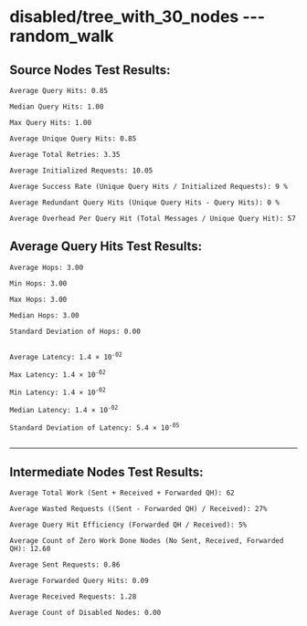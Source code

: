 # disabled/tree_with_30_nodes --- random_walk
## Source Nodes Test Results:
	Average Query Hits: 0.85

	Median Query Hits: 1.00

	Max Query Hits: 1.00

	Average Unique Query Hits: 0.85

	Average Total Retries: 3.35

	Average Initialized Requests: 10.05

	Average Success Rate (Unique Query Hits / Initialized Requests): 9 %

	Average Redundant Query Hits (Unique Query Hits - Query Hits): 0 %

	Average Overhead Per Query Hit (Total Messages / Unique Query Hit): 57



## Average Query Hits Test Results:
<pre><code>Average Hops: 3.00

Min Hops: 3.00

Max Hops: 3.00

Median Hops: 3.00

Standard Deviation of Hops: 0.00


Average Latency: 1.4 × 10<sup>-02</sup>

Max Latency: 1.4 × 10<sup>-02</sup>

Min Latency: 1.4 × 10<sup>-02</sup>

Median Latency: 1.4 × 10<sup>-02</sup>

Standard Deviation of Latency: 5.4 × 10<sup>-05</sup>

</code></pre>

---------------------------------------------
## Intermediate Nodes Test Results:

	Average Total Work (Sent + Received + Forwarded QH): 62

	Average Wasted Requests ((Sent - Forwarded QH) / Received): 27%

	Average Query Hit Efficiency (Forwarded QH / Received): 5%

	Average Count of Zero Work Done Nodes (No Sent, Received, Forwarded QH): 12.60

	Average Sent Requests: 0.86

	Average Forwarded Query Hits: 0.09

	Average Received Requests: 1.28

	Average Count of Disabled Nodes: 0.00

